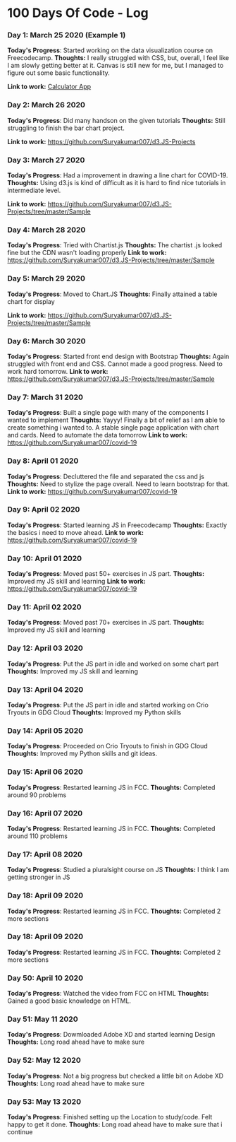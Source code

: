 # 100 Days Of Code - Log

### Day 1: March 25 2020 (Example 1)

**Today's Progress**: Started working on the data visualization course on Freecodecamp.
**Thoughts:** I really struggled with CSS, but, overall, I feel like I am slowly getting better at it. Canvas is still new for me, but I managed to figure out some basic functionality.

**Link to work:** [Calculator App](http://www.example.com)

### Day 2: March 26 2020

**Today's Progress**: Did many handson on the given tutorials
**Thoughts:** Still struggling to finish the bar chart project.

**Link to work:** https://github.com/Suryakumar007/d3.JS-Projects

### Day 3: March 27 2020

**Today's Progress**: Had a improvement in drawing a line chart for COVID-19.
**Thoughts:** Using d3.js is kind of difficult as it is hard to find nice tutorials in intermediate level.

**Link to work:** https://github.com/Suryakumar007/d3.JS-Projects/tree/master/Sample

### Day 4: March 28 2020

**Today's Progress**: Tried with Chartist.js
**Thoughts:** The chartist .js looked fine but the CDN wasn't loading properly
**Link to work:** https://github.com/Suryakumar007/d3.JS-Projects/tree/master/Sample

### Day 5: March 29 2020

**Today's Progress**: Moved to Chart.JS
**Thoughts:** Finally attained a table chart for display

**Link to work:** https://github.com/Suryakumar007/d3.JS-Projects/tree/master/Sample

### Day 6: March 30 2020

**Today's Progress**: Started front end design with Bootstrap
**Thoughts:** Again struggled with front end and CSS. Cannot made a good progress. Need to work hard tomorrow.
**Link to work:** https://github.com/Suryakumar007/d3.JS-Projects/tree/master/Sample

### Day 7: March 31 2020

**Today's Progress**: Built a single page with many of the components I wanted to implement
**Thoughts:** Yayyy! Finally a bit of relief as I am able to create something i wanted to. A stable single page application with chart and cards. Need to automate the data tomorrow
**Link to work:** https://github.com/Suryakumar007/covid-19

### Day 8: April 01 2020

**Today's Progress**: Decluttered the file and separated the css and js
**Thoughts:** Need to stylize the page overall. Need to learn bootstrap for that.
**Link to work:** https://github.com/Suryakumar007/covid-19

### Day 9: April 02 2020

**Today's Progress**: Started learning JS in Freecodecamp
**Thoughts:** Exactly the basics i need to move ahead.
**Link to work:** https://github.com/Suryakumar007/covid-19

### Day 10: April 01 2020

**Today's Progress**: Moved past 50+ exercises in JS part.
**Thoughts:** Improved my JS skill and learning
**Link to work:** https://github.com/Suryakumar007/covid-19

### Day 11: April 02 2020

**Today's Progress**: Moved past 70+ exercises in JS part.
**Thoughts:** Improved my JS skill and learning

### Day 12: April 03 2020

**Today's Progress**: Put the JS part in idle and worked on some chart part
**Thoughts:** Improved my JS skill and learning

### Day 13: April 04 2020

**Today's Progress**: Put the JS part in idle and started working on Crio Tryouts in GDG Cloud
**Thoughts:** Improved my Python skills

### Day 14: April 05 2020

**Today's Progress**: Proceeded on Crio Tryouts to finish in GDG Cloud
**Thoughts:** Improved my Python skills and git ideas.

### Day 15: April 06 2020

**Today's Progress**: Restarted learning JS in FCC.
**Thoughts:** Completed around 90 problems

### Day 16: April 07 2020

**Today's Progress**: Restarted learning JS in FCC.
**Thoughts:** Completed around 110 problems

### Day 17: April 08 2020

**Today's Progress**: Studied a pluralsight course on JS
**Thoughts:** I think I am getting stronger in JS

### Day 18: April 09 2020

**Today's Progress**: Restarted learning JS in FCC.
**Thoughts:** Completed 2 more sections

### Day 18: April 09 2020

**Today's Progress**: Restarted learning JS in FCC.
**Thoughts:** Completed 2 more sections

### Day 50: April 10 2020

**Today's Progress**: Watched the video from FCC on HTML
**Thoughts:** Gained a good basic knowledge on HTML. 

### Day 51: May 11 2020

**Today's Progress**: Dowmloaded Adobe XD and started learning Design
**Thoughts:** Long road ahead have to make sure

### Day 52: May 12 2020

**Today's Progress**: Not a big progress but checked a little bit on Adobe XD
**Thoughts:** Long road ahead have to make sure

### Day 53: May 13 2020

**Today's Progress**: Finished setting up the Location to study/code. Felt happy to get it done.
**Thoughts:** Long road ahead have to make sure that i continue
